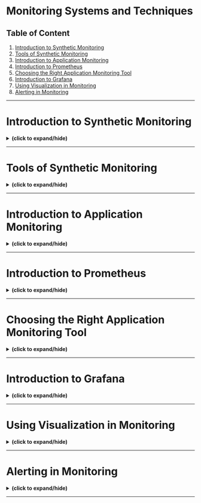 # Monitoring Systems and Techniques

## Table of Content

1. [Introduction to Synthetic Monitoring](#intro)
2. [Tools of Synthetic Monitoring](#synthetic_monitoring_tools)
3. [Introduction to Application Monitoring](#intro_to_application_monitoring)
4. [Introduction to Prometheus](#intro_to_prometheus)
5. [Choosing the Right Application Monitoring Tool](#choose_right_tool)
6. [Introduction to Grafana](#intro_to_grafana)
7. [Using Visualization in Monitoring](#using_visualization)
8. [Alerting in Monitoring](#alerting)

---

<a id="intro"></a>
# Introduction to Synthetic Monitoring
<details close>
<summary><b>(click to expand/hide)</b></summary>
<!-- MarkdownTOC -->

## What is Synthetic Monitoring?
- **Definition**: Synthetic monitoring (also known as synthetic testing or proactive monitoring) is a method used to simulate user interactions with a website or application to test and monitor performance.
- **Process**: Involves creating and replaying predefined actions or requests that a typical user would make, to predict and improve user experience actively.

## Importance of Synthetic Monitoring
- **Performance Insights**: Provides continuous testing to gauge crucial aspects like business operations, application availability, and website speed.
- **Predictive and Proactive**: Acts through bots that simulate real user interactions, using a network of checkpoints to ensure the application performs well consistently.

## Operational Process of Synthetic Monitoring
- **Initiation**: The monitoring system selects a checkpoint and sends test instructions.
- **Execution**: The checkpoint simulates the user action, gathers data, and checks for responsiveness and errors.
- **Reporting**: Results are reported back to the monitoring system which records the data for analysis.
- **Error Handling**: If errors are detected, the test is rerun from another checkpoint to confirm the issue before sending out an alert.

## Benefits of Synthetic Monitoring
- **Quick Problem Resolution**: Allows for rapid identification and fixing of performance issues before they impact users.
- **Detailed Error Reporting**: Provides instant, detailed insights into errors, facilitating quicker response and resolution.
- **Proactive Issue Detection**: Synthetic tests can identify potential problems like performance degradation or service unavailability, often before they affect the user experience.

## Comparison with Real User Monitoring (RUM)
- **Synthetic vs. RUM**: While RUM relies on real user interactions to collect data, synthetic monitoring uses pre-scripted scenarios to predict and solve issues in advance.
- **Use Case Complementarity**: Synthetic monitoring is best for identifying immediate issues and maintaining uptime, whereas RUM provides insights based on actual user behavior and long-term trends.

## Applications of Synthetic Monitoring
- **Service Level Agreement (SLA) Compliance**: Helps validate SLA commitments by continuously checking the uptime and responsiveness of services.
- **Third-Party Service Monitoring**: Enables monitoring of third-party services like CDNs and payment gateways to ensure they meet performance standards.
- **Complex Transactions**: Simulates detailed business processes to check for issues in critical paths like logins, form submissions, and checkouts.

## Conclusion
Synthetic monitoring is an essential tool for any business that relies on digital platforms, providing a proactive approach to ensure that applications and services are always performing at their best. It ensures operational efficiency, helps in SLA compliance, and enhances user satisfaction by minimizing disruptions and optimizing response strategies.

<!-- /MarkdownTOC -->
</details>

---

<a id="synthetic_monitoring_tools"></a>
# Tools of Synthetic Monitoring
<details close>
<summary><b>(click to expand/hide)</b></summary>
<!-- MarkdownTOC -->

## Purpose of Synthetic Monitoring Tools
- **Definition**: Synthetic monitoring tools simulate user interactions with websites, applications, and APIs to test and monitor their performance and availability.
- **Key Functions**: These tools create and replay user requests to identify and resolve potential issues before they impact real users.

## Features of Synthetic Monitoring Tools

### 1. Scripting and Transaction Capture
- **Description**: Allows precise specification of actions in a test scenario, such as navigating through a checkout or sign-up flow.
- **Benefit**: Evaluates functionality and performance by mimicking critical application flows, enhancing reliability.

### 2. Performance Experimentation
- **Capability**: Supports testing of various scenarios ("What If" analysis) to assess the potential impact on performance.
- **Advantage**: Provides flexibility in testing and helps visualize the effects of performance enhancements.

### 3. Alerting and Notifications
- **Functionality**: Proactively tests sites from external viewpoints to identify outages or availability issues.
- **Importance**: Ensures timely alerts are issued for outages, enabling quick response to maintain service continuity.

### 4. Comprehensive Testing
- **Utility**: Can be utilized in pre-production environments such as staging, UAT, and QA.
- **Strength**: Assesses performance and user experience without the need for real user traffic, which is critical during the development phase.

### 5. Benchmarking and Comparisons
- **Use Case**: Measures performance against industry standards or competitors.
- **Application**: Provides insights on how a site's performance compares with others, valuable for strategic positioning and improvement.

## Applications of Synthetic Monitoring Tools
- **Simulation of User Journeys**: Scripts simulate real user paths to ensure all critical subsystems function correctly.
- **Problem Detection**: Identifies issues like login failures, transaction errors, and code changes that impact user experience.
- **Service Level Agreements (SLA) Compliance**: Verifies that performance metrics meet agreed standards.

## Selection Criteria for Synthetic Monitoring Tools
- **Monitoring Capabilities**: Ability to monitor applications with the desired frequency and thoroughness.
- **Alerting and Notification**: Robust mechanisms for identifying and reporting issues.
- **Reporting and Analytics**: Tools should offer detailed, actionable insights through comprehensive reporting features.
- **User Friendliness and Setup**: Ease of use and straightforward setup are crucial for effective monitoring.
- **Cost-Effectiveness**: Evaluating the cost relative to the value provided, ensuring it fits the budget and ROI expectations.

## Conclusion
Synthetic monitoring tools are indispensable for businesses aiming to ensure high availability and performance of their digital services. By providing detailed insights and proactive problem resolution, these tools help maintain an excellent user experience, safeguard reputation, and protect revenue.

<!-- /MarkdownTOC -->
</details>

---

<a id="intro_to_application_monitoring"></a>
# Introduction to Application Monitoring
<details close>
<summary><b>(click to expand/hide)</b></summary>
<!-- MarkdownTOC -->


<!-- /MarkdownTOC -->
</details>

---

<a id="intro_to_prometheus"></a>
# Introduction to Prometheus
<details close>
<summary><b>(click to expand/hide)</b></summary>
<!-- MarkdownTOC -->


<!-- /MarkdownTOC -->
</details>

---

<a id="choose_right_tool"></a>
# Choosing the Right Application Monitoring Tool
<details close>
<summary><b>(click to expand/hide)</b></summary>
<!-- MarkdownTOC -->


<!-- /MarkdownTOC -->
</details>

---

<a id="intro_to_grafana"></a>
# Introduction to Grafana
<details close>
<summary><b>(click to expand/hide)</b></summary>
<!-- MarkdownTOC -->


<!-- /MarkdownTOC -->
</details>

---

<a id="using_visualization"></a>
# Using Visualization in Monitoring
<details close>
<summary><b>(click to expand/hide)</b></summary>
<!-- MarkdownTOC -->


<!-- /MarkdownTOC -->
</details>

---

<a id="alerting"></a>
# Alerting in Monitoring
<details close>
<summary><b>(click to expand/hide)</b></summary>
<!-- MarkdownTOC -->


<!-- /MarkdownTOC -->
</details>

---
